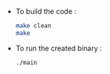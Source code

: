 * To build the code : 
    ```bash
    make clean
    make
    ``` 
* To run the created binary :
    ```bash
    ./main
    ```
